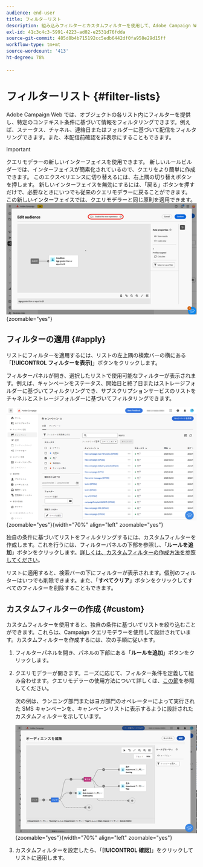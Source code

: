 ```yaml
---
audience: end-user
title: フィルターリスト
description: 組み込みフィルターとカスタムフィルターを使用して、Adobe Campaign Web リストをフィルタリングする方法について説明します。
exl-id: 41c3c4c3-5991-4223-ad02-e2531d76fdda
source-git-commit: 485d8b4b715192cc5edb6442df0fa958e29d15ff
workflow-type: tm+mt
source-wordcount: '413'
ht-degree: 78%

---
```


# フィルターリスト {#filter-lists}

Adobe Campaign Web では、オブジェクトの各リスト内にフィルターを提供し、特定のコンテキスト条件に基づいて情報をフィルタリングできます。例えば、ステータス、チャネル、連絡日またはフォルダーに基づいて配信をフィルタリングできます。また、本配信前確認を非表示にすることもできます。

>[!IMPORTANT]
>
>クエリモデラーの新しいインターフェイスを使用できます。 新しいルールビルダーでは、インターフェイスが簡素化されているので、クエリをより簡単に作成できます。 このエクスペリエンスに切り替えるには、右上隅の切り替えボタンを押します。 新しいインターフェイスを無効にするには、「戻る」ボタンを押すだけで、必要なときにいつでも従来のクエリモデラーに戻ることができます。 この新しいインターフェイスでは、クエリモデラーと同じ原則を適用できます。
>![新しいルールビルダーインターフェイスの切り替えを示す画像 ](assets/query-modeler-toggle.png){zoomable="yes"}

## フィルターの適用 {#apply}

リストにフィルターを適用するには、リストの左上隅の検索バーの横にある「**[!UICONTROL フィルターを表示]**」ボタンをクリックします。

フィルターパネルが開き、選択したリストで使用可能なフィルターが表示されます。例えば、キャンペーンをステータス、開始日と終了日またはストレージフォルダーに基づいてフィルタリングでき、サブスクリプションサービスのリストをチャネルとストレージフォルダーに基づいてフィルタリングできます。

![リストで使用可能なフィルターを示すフィルターパネル](assets/filters-pane.png){zoomable="yes"}{width="70%" align="left" zoomable="yes"}

独自の条件に基づいてリストをフィルタリングするには、カスタムフィルターを作成します。これを行うには、フィルターパネルの下部を参照し、「**ルールを追加**」ボタンをクリックします。[詳しくは、カスタムフィルターの作成方法を参照してください](#custom)。

リストに適用すると、検索バーの下にフィルターが表示されます。個別のフィルターはいつでも削除できます。また、「**すべてクリア**」ボタンをクリックしてすべてのフィルターを削除することもできます。

## カスタムフィルターの作成 {#custom}

カスタムフィルターを使用すると、独自の条件に基づいてリストを絞り込むことができます。これらは、Campaign クエリモデラーを使用して設計されています。カスタムフィルターを作成するには、次の手順に従います。

1. フィルターパネルを開き、パネルの下部にある「**ルールを追加**」ボタンをクリックします。

1. クエリモデラーが開きます。ニーズに応じて、フィルター条件を定義して組み合わせます。クエリモデラーの使用方法について詳しくは、[この節](../query/query-modeler-overview.md)を参照してください。

   次の例は、ランニング部門またはヨガ部門のオペレーターによって実行された SMS キャンペーンを、キャンペーンリストに表示するように設計されたカスタムフィルターを示しています。

   ![部門別にフィルタリングされた SMS キャンペーンを示すカスタムフィルターの例](assets/filters-sample.png){zoomable="yes"}{width="70%" align="left" zoomable="yes"}

1. カスタムフィルターを設定したら、「**[!UICONTROL 確認]**」をクリックしてリストに適用します。